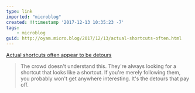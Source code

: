 ```yaml
---
type: link
imported: "microblog"
created: !!timestamp '2017-12-13 10:35:23 -7'
tags:
    - microblog
guid: http://oyam.micro.blog/2017/12/13/actual-shortcuts-often.html
---
```

[Actual shortcuts often appear to be detours](http://sethgodin.typepad.com/seths_blog/2017/12/actual-shortcuts-often-appear-to-be-detours.html)

>The crowd doesn't understand this. They're always looking for a shortcut that looks like a shortcut.
>If you're merely following them, you probably won't get anywhere interesting. It's the detours that pay off.
